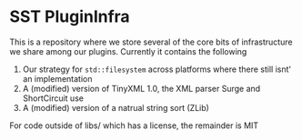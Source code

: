 # SST PluginInfra

This is a repository where we store several of the core bits of infrastructure we share among our plugins. Currently it
contains the following

1. Our strategy for `std::filesystem` across platforms where there still isnt' an implementation
2. A (modified) version of TinyXML 1.0, the XML parser Surge and ShortCircuit use 
3. A (modified) version of a natrual string sort (ZLib)

For code outside of libs/ which has a license, the remainder is MIT
